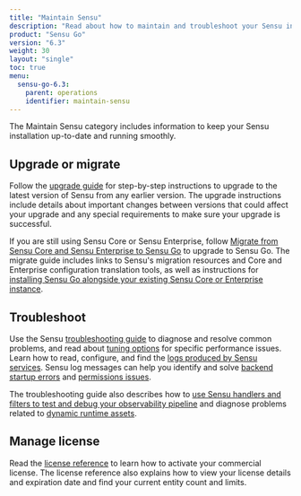 ```yaml
---
title: "Maintain Sensu"
description: "Read about how to maintain and troubleshoot your Sensu installation, including upgrading to the latest Sensu version."
product: "Sensu Go"
version: "6.3"
weight: 30
layout: "single"
toc: true
menu:
  sensu-go-6.3:
    parent: operations
    identifier: maintain-sensu
---
```


The Maintain Sensu category includes information to keep your Sensu installation up-to-date and running smoothly.

## Upgrade or migrate

Follow the [upgrade guide][1] for step-by-step instructions to upgrade to the latest version of Sensu from any earlier version.
The upgrade instructions include details about important changes between versions that could affect your upgrade and any special requirements to make sure your upgrade is successful.

If you are still using Sensu Core or Sensu Enterprise, follow [Migrate from Sensu Core and Sensu Enterprise to Sensu Go][2] to upgrade to Sensu Go.
The migrate guide includes links to Sensu's migration resources and Core and Enterprise configuration translation tools, as well as instructions for [installing Sensu Go alongside your existing Sensu Core or Enterprise instance][3].

## Troubleshoot

Use the Sensu [troubleshooting guide][4] to diagnose and resolve common problems, and read about [tuning options][11] for specific performance issues.
Learn how to read, configure, and find the [logs produced by Sensu services][6].
Sensu log messages can help you identify and solve [backend startup errors][7] and [permissions issues][8].

The troubleshooting guide also describes how to [use Sensu handlers and filters to test and debug your observability pipeline][9] and diagnose problems related to [dynamic runtime assets][10].

## Manage license

Read the [license reference][5] to learn how to activate your commercial license.
The license reference also explains how to view your license details and expiration date and find your current entity count and limits.


[1]: upgrade/
[2]: migrate/
[3]: migrate/#step-by-step-migration-instructions
[4]: troubleshoot/
[5]: license/
[6]: troubleshoot/#service-logging
[7]: troubleshoot/#sensu-backend-startup-errors
[8]: troubleshoot/#permission-issues
[9]: troubleshoot/#handlers-and-event-filters
[10]: troubleshoot/#dynamic-runtime-assets
[11]: tune/
